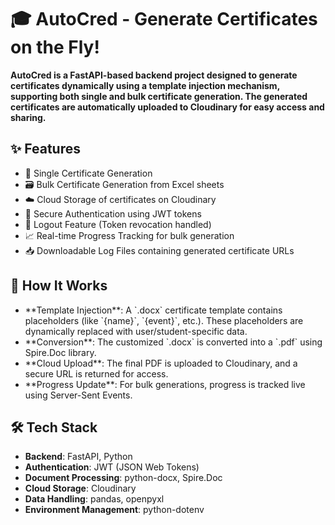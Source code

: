 # 🎓 AutoCred - Generate Certificates on the Fly!

**AutoCred is a FastAPI-based backend project designed to generate certificates dynamically using a template injection mechanism, supporting both single and bulk certificate generation. The generated certificates are automatically uploaded to Cloudinary for easy access and sharing.**

## ✨ Features
<ul>
   <li>🧾 Single Certificate Generation</li>
   <li>🗃️ Bulk Certificate Generation from Excel sheets</li>
   <li>☁️ Cloud Storage of certificates on Cloudinary</li>
   <li>🔐 Secure Authentication using JWT tokens</li>
   <li>🚪 Logout Feature (Token revocation handled)</li>
   <li>📈 Real-time Progress Tracking for bulk generation</li>
   <li>📥 Downloadable Log Files containing generated certificate URLs</li>
</ul>

## 🧠 How It Works

<ul>
   <li>**Template Injection**: A `.docx` certificate template contains placeholders (like `{name}`, `{event}`, etc.). These placeholders are dynamically replaced with user/student-specific data.</li>
   <li>**Conversion**: The customized `.docx` is converted into a `.pdf` using Spire.Doc library.</li>
   <li>**Cloud Upload**: The final PDF is uploaded to Cloudinary, and a secure URL is returned for access.</li>
   <li>**Progress Update**: For bulk generations, progress is tracked live using Server-Sent Events.</li>

</ul>


## 🛠️ Tech Stack

- **Backend**: FastAPI, Python
- **Authentication**: JWT (JSON Web Tokens)
- **Document Processing**: python-docx, Spire.Doc
- **Cloud Storage**: Cloudinary
- **Data Handling**: pandas, openpyxl
- **Environment Management**: python-dotenv

